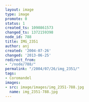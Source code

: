 ```yaml
---
layout: image
type: image
promote: 0
status: 1
created_ts: 1090861573
changed_ts: 1372159398
node_id: 788
title: IMG_2351
author: anj
created: '2004-07-26'
changed: '2013-06-25'
redirect_from:
- "/node/788/"
permalink: "/2004/07/26/img_2351/"
tags:
- Coromandel
images:
- src: image/images/img_2351-788.jpg
  name: img_2351-788.jpg
---
```


